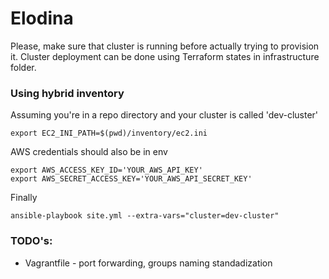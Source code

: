 # Elodina
Please, make sure that cluster is running before actually trying to provision it.
Cluster deployment can be done using Terraform states in infrastructure folder.

### Using hybrid inventory
Assuming you're in a repo directory and your cluster is called 'dev-cluster'
```
export EC2_INI_PATH=$(pwd)/inventory/ec2.ini
```
AWS credentials should also be in env
```
export AWS_ACCESS_KEY_ID='YOUR_AWS_API_KEY'
export AWS_SECRET_ACCESS_KEY='YOUR_AWS_API_SECRET_KEY'
```
Finally
```
ansible-playbook site.yml --extra-vars="cluster=dev-cluster"
```

### TODO's:
 * Vagrantfile - port forwarding, groups naming standadization
